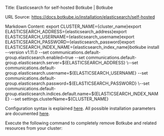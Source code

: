 Title: Elasticsearch for self-hosted Botkube | Botkube

URL Source: https://docs.botkube.io/installation/elasticsearch/self-hosted

Markdown Content:
export CLUSTER_NAME={cluster_name}export ELASTICSEARCH_ADDRESS={elasticsearch_address}export ELASTICSEARCH_USERNAME={elasticsearch_username}export ELASTICSEARCH_PASSWORD={elasticsearch_password}export ELASTICSEARCH_INDEX_NAME={elasticsearch_index_name}botkube install --version v1.11.0 \--set communications.default-group.elasticsearch.enabled=true \--set communications.default-group.elasticsearch.server=${ELASTICSEARCH_ADDRESS} \--set communications.default-group.elasticsearch.username=${ELASTICSEARCH_USERNAME} \--set communications.default-group.elasticsearch.password=${ELASTICSEARCH_PASSWORD} \--set communications.default-group.elasticsearch.indices.default.name=${ELASTICSEARCH_INDEX_NAME} \--set settings.clusterName=${CLUSTER_NAME}

Configuration syntax is explained [here](https://docs.botkube.io/self-hosted-configuration). All possible installation parameters are documented [here](https://docs.botkube.io/self-hosted-configuration/helm-chart-parameters).

Execute the following command to completely remove Botkube and related resources from your cluster:
